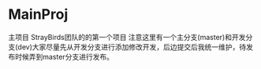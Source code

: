 MainProj
========

主项目
StrayBirds团队的的第一个项目
注意这里有一个主分支(master)和开发分支(dev)大家尽量先从开发分支进行添加修改开发，后边提交后我统一维护，待发布时候弄到master分支进行发布。

